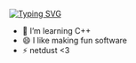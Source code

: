 [![Typing SVG](https://readme-typing-svg.demolab.com?font=Fira+Code&pause=1000&color=53C8F7&random=false&width=435&lines=Hello+World+%F0%9F%91%8B)](https://git.io/typing-svg)

- 🔭 I’m learning C++
- 😄 I like making fun software
- ⚡ netdust <3
<!--
**newtem/newtem** is a ✨ _special_ ✨ repository because its `README.md` (this file) appears on your GitHub profile.

Here are some ideas to get you started:


- 🌱 I’m currently learning ...
- 👯 I’m looking to collaborate on ...
- 🤔 I’m looking for help with ...
- 💬 Ask me about ...
- 📫 How to reach me: ...
- 😄 Pronouns: ...
- ⚡ Fun fact: ...
-->
